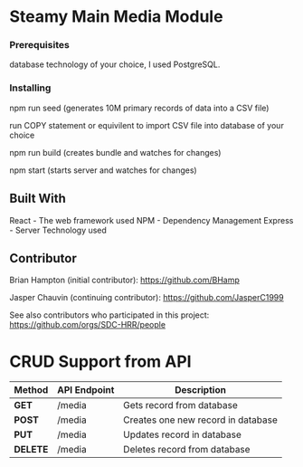 # Steamy Main Media Module


### Prerequisites
database technology of your choice, I used PostgreSQL.


### Installing

npm run seed (generates 10M primary records of data into a CSV file)

run COPY statement or equivilent to import CSV file into database of your choice

npm run build (creates bundle and watches for changes)

npm start (starts server and watches for changes)


## Built With

React - The web framework used
NPM - Dependency Management
Express - Server Technology used

## Contributor

Brian Hampton (initial contributor): https://github.com/BHamp

Jasper Chauvin (continuing contributor): https://github.com/JasperC1999

See also contributors who participated in this project: https://github.com/orgs/SDC-HRR/people


# CRUD Support from API
 Method | API Endpoint | Description |
--------|--------------|-------------|
**GET** | /media | Gets record from database |
**POST** | /media | Creates one new record in database |
**PUT** | /media | Updates record in database |
**DELETE** | /media | Deletes record from database |
